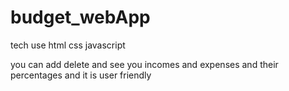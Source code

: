 # budget_webApp
tech use html css javascript

you can add delete and see you incomes and expenses and their percentages and it is user friendly
